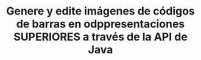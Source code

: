 ---
############################# Static ############################
layout: "auto-gen-gist"
draft: false
path: "es/assembly/java/barcode/odp/"
otherformats: PPT PPTX PPTM PPS PPSX PPSM POT POTX POTM OTP 

############################# Head ############################
head_title: "Cree y agregue imágenes de código de barras en ODP Presentaciones a través de la API de Java"
head_description: "GroupDocs.Assembly Java API admite la creación y adición de imágenes de código de barras dentro de archivos de presentación de PowerPoint (PPT, PPTX, PPTM, PPS, PPSX, PPSM, POT y ODP)."

############################# Header ############################
title: "Genere y edite imágenes de códigos de barras en odppresentaciones SUPERIORES a través de la API de Java"
description: "GroupDocs.Assembly Java API permite a los programadores generar, editar e insertar imágenes de código de barras en ODP presentaciones de PowerPoint dentro de aplicaciones Java y JSP."

######################### Download Button #######################
button:
    enable: true

############################# About ############################
about:
    enable: true
    title: "¿Cómo crear y administrar códigos de barras en presentaciones?"
    content: |
       La presentación es una gran forma de comunicación que permite tanto a las empresas como a las personas compartir información de manera coherente y sencilla. Los códigos de barras ahora se usan con mucha frecuencia en todo el mundo para administrar varias tareas importantes, como la identificación de productos, el seguimiento de piezas de automóviles, el inventario y la gestión de existencias, y muchas más. GroupDocs.Assembly Java API facilita a los programadores de software la creación e inserción de códigos de barras dentro de sus documentos de presentación con solo un par de líneas de código. Admite varios formatos de archivo de presentaciones, como PPT, PPTX, PPTM, PPS, PPSX, PPSM, POT, POTX, POTM, ODP y muchos más. Facilita el trabajo de los desarrolladores al permitirles ejecutar sus aplicaciones sin instalar ninguna aplicación de terceros o Microsoft Office en su dispositivo. Es compatible con varias funciones avanzadas para personalizar los códigos de barras en las diapositivas de la presentación, como configurar los colores frontal y posterior, configurar las fuentes, escalar la imagen del código de barras, ajustar el texto del código de barras, configurar la resolución de la imagen del código de barras y mucho más. 

############################# content ############################
steps:
    enable: true
    block:
    - title_left: "Generación de Códigos de Barras en ODP Presentaciones"
      content_left: |
       El siguiente código Java explica cómo los desarrolladores pueden generar imágenes de código de barras utilizando diferentes simbologías admitidas y agregarlas a las diapositivas de presentación ODP de Microsoft PowerPoint con muy poco esfuerzo y costo. 

      title_right: "Agregar códigos de barras en el archivo ODP a través de Java"
      content_right: |
       * Cree una instancia de [DocumentAssembler](https://apireference.groupdocs.com/assembly/java/com.groupdocs.assembly/DocumentAssembler)
       * Llame a [AssembleDocument](https://apireference.groupdocs.com/assembly/java/com.groupdocs.assembly/DocumentAssembler#assembleDocument-java.io.InputStream-java.io.OutputStream-com.groupdocs.assembly.DataSourceInfo...-) método con los siguientes parámetros
          * Stream para leer un documento de plantilla.
          * Stream para escribir el documento resultante.
          * Opciones de carga y guardado de documentos.
          * Detalles Información sobre los objetos de origen de datos que se utilizarán.

      gisthash: "ebb6d8215f329f457f843e9a9fc48c9c"
      gistfile: "generate_barcodes_in_presentations.java"

    - title_left: "Requisitos del sistema"
      content_left: |
        Las API de GroupDocs.Assembly Java son compatibles con todas las principales plataformas y sistemas operativos. Puede generar documentos en Microsoft Word, Excel, PowerPoint, Outlook, OpenOffice y más de 50 formatos. Para obtener una guía completa de requisitos del sistema, visite [requisitos del sistema](https://docs.groupdocs.com/assembly/java/system-requirements/) Antes de ejecutar el código a continuación, asegúrese de tener los siguientes requisitos previos instalados en su sistema:
         * Sistemas Operativos: Microsoft Windows, Linux, Mac OS
         * Compatibilidad con versiones de Java: J2SE 7.0 (1.7), J2SE 8.0 (1.8) o superior
         * Obtenga la última versión de las API Java de GroupDocs.Assembly de [Maven](https://mvnrepository.com/artifact/com.groupdocs/groupdocs-assembly/)
        
      title_right: "Por qué usar GroupDocs.Assembly"
      content_right: |
        * Cree documentos personalizados a partir de plantillas.
        * Adjunte dinámicamente archivos adjuntos de correo electrónico.
        * No se requiere software adicional para crear y automatizar documentos.
        * Genera un documento de salida basado en la fuente de datos.
        * Insertar dinámicamente el contenido del documento en el informe
        * Aplicar fórmula durante el montaje de la hoja de cálculo.
        * Proporciona soporte para múltiples formatos de datos
        * Soporte de operaciones de datos secuenciales.

demos:
    enable: true
        

more_formats:
    enable: true


back_to_top:
    enable: true
---